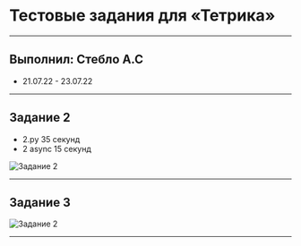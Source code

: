 # Тестовые задания для «Тетрика»
____
## Выполнил: Стебло А.С
- 21.07.22 - 23.07.22
____
## Задание 2
- 2.py    35 секунд
- 2 async 15 секунд

![Задание 2](https://github.com/Facassanxt/Tetrika_Test/blob/main/screenshots/2.png)
____
## Задание 3
![Задание 2](https://github.com/Facassanxt/Tetrika_Test/blob/main/screenshots/3.png)
____
